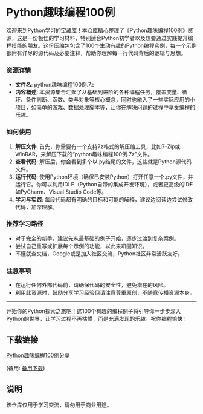 # Python趣味编程100例

欢迎来到Python学习的宝藏库！本仓库精心整理了《Python趣味编程100例》资源，这是一份极佳的学习材料，特别适合Python初学者以及想要通过实践提升编程技能的朋友。这份压缩包包含了100个生动有趣的Python编程实例，每一个示例都附有详尽的源代码及必要注释，帮助你理解每一行代码背后的逻辑与思想。

### 资源详情

- **文件名**: python趣味编程100例.7z
- **内容概述**: 本资源集合汇聚了从基础到进阶的各种编程任务，覆盖变量、循环、条件判断、函数、类与对象等核心概念，同时也融入了一些实际应用的小项目，如简单的游戏、数据处理脚本等，让你在解决问题的过程中享受编程的乐趣。
  
### 如何使用

1. **解压文件**: 首先，你需要有一个支持7z格式的解压缩工具，比如7-Zip或WinRAR，来解压下载的“python趣味编程100例.7z”文件。
2. **查看代码**: 解压后，你会看到多个以.py结尾的文件，这些就是Python源代码文件。
3. **运行代码**: 使用Python环境（确保已安装Python）打开任意一个.py文件，并运行它。你可以利用IDLE（Python自带的集成开发环境），或者更高级的IDE如PyCharm、Visual Studio Code等。
4. **学习与实践**: 每段代码都有明确的目标和可能的解释，建议边阅读边尝试修改代码，加深理解。

### 推荐学习路径

- 对于完全的新手，建议先从最基础的例子开始，逐步过渡到复杂案例。
- 尝试自己重写或扩展每个示例的功能，以此来巩固知识。
- 不懂就查文档，Google或是加入社区交流，Python社区非常活跃友好。

### 注意事项

- 在运行任何外部代码前，请确保代码的安全性，避免潜在的风险。
- 利用此资源时，鼓励分享学习经验但请注意尊重原创，不随意传播资源本身。

---

开始你的Python探索之旅吧！这100个有趣的编程例子将引导你一步步深入Python的世界，让学习过程不再枯燥，而是充满发现的乐趣。祝你编程愉快！

## 下载链接
[Python趣味编程100例分享](https://pan.quark.cn/s/c729390f8517) 

(备用: [备用下载](https://pan.baidu.com/s/1FRT3zJJReF7RJiMIZC6-qA?pwd=1234))

## 说明

该仓库仅用于学习交流，请勿用于商业用途。
